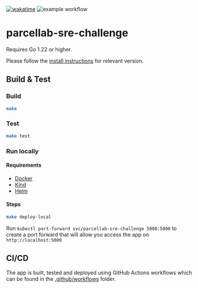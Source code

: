 [![wakatime](https://wakatime.com/badge/user/f0ba8fe5-0102-41e9-aa49-1864bfbd9cf8/project/018d61f9-2990-481c-8f6f-a93e61ce9285.svg)](https://wakatime.com/badge/user/f0ba8fe5-0102-41e9-aa49-1864bfbd9cf8/project/018d61f9-2990-481c-8f6f-a93e61ce9285)
![example workflow](https://github.com/lexicoder/parcellab-sre-challenge/actions/workflows/build.yaml/badge.svg)

# parcellab-sre-challenge

Requires Go 1.22 or higher.

Please follow the [install instructions](https://golang.org/doc/install) for relevant version.

## Build & Test

### Build

```bash
make
```

### Test

```bash
make test
```

### Run locally

#### Requirements

* [Docker](https://docs.docker.com/engine/install/)
* [Kind](https://kind.sigs.k8s.io/docs/user/quick-start/#installation)
* [Helm](https://helm.sh/docs/intro/install/)

#### Steps

```bash
make deploy-local
```

Run `kubectl port-forward svc/parcellab-sre-challenge 5000:5000` to create a port forward that will allow you access the app on `http://localhost:5000`

## CI/CD

The app is built, tested and deployed using GitHub Actions workflows which can be found in the [.github/workflows](.github/workflows) folder.
